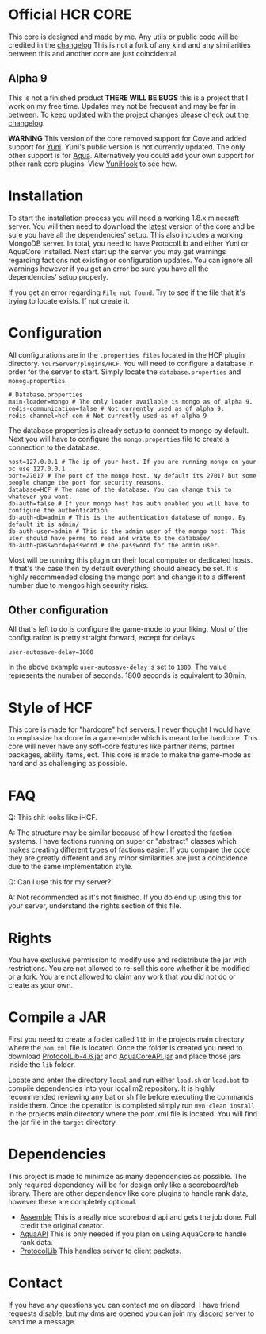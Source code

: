 # Official HCR CORE
This core is designed and made by me. Any utils or public code will be credited in the [changelog](https://github.com/HackusatePvP/hcr-core/blob/main/CHANGELOG.md)
This is not a fork of any kind and any similarities between this and another core are just coincidental.

## Alpha 9
This is not a finished product **THERE WILL BE BUGS** this is a project that I work on my free time. Updates may not be frequent and may be far in between.
To keep updated with the project changes please check out the [changelog](https://github.com/HackusatePvP/hcr-core/blob/main/CHANGELOG.md).

**WARNING**
This version of the core removed support for Cove and added support for [Yuni](https://github.com/HackusatePvP/Yuni). Yuni's public version is not currently updated. The only other support is for [Aqua](https://builtbybit.com/resources/aquacore-core-manager-for-your-server.11118/).
Alternatively you could add your own support for other rank core plugins. View [YuniHook](https://github.com/HackusatePvP/hcr-core/tree/main/src/main/java/dev/hcr/hcf/hooks/YuniHook.java) to see how.

# Installation
To start the installation process you will need a working 1.8.x minecraft server. You will then need to download the [latest](https://github.com/HackusatePvP/hcr-core/releases/tag/alpha) version of the core and be sure you have all the dependencies' setup.
This also includes a working MongoDB server. In total, you need to have ProtocolLib and either Yuni or AquaCore installed. Next start up the server you may get warnings regarding factions not existing or configuration updates. You can ignore all warnings however if you get an error be sure
you have all the dependencies' setup properly.

If you get an error regarding `File not found`. Try to see if the file that it's trying to locate exists. If not create it.

# Configuration
All configurations are in the `.properties files` located in the HCF plugin directory. `YourServer/plugins/HCF`. 
You will need to configure a database in order for the server to start. Simply locate the `database.properties` and `monog.properties`.
```properties
# Database.properties
main-loader=mongo # The only loader available is mongo as of alpha 9.
redis-communication=false # Not currently used as of alpha 9.
redis-channel=hcf-com # Not currently used as of alpha 9
```
The database properties is already setup to connect to mongo by default. Next you will have to configure the `mongo.properties` file to create a connection to the database.
```properties
host=127.0.0.1 # The ip of your host. If you are running mongo on your pc use 127.0.0.1
port=27017 # The port of the mongo host. Ny default its 27017 but some people change the port for security reasons.
database=HCF # The name of the database. You can change this to whatever you want.
db-auth=false # If your mongo host has auth enabled you will have to configure the authentication.
db-auth-db=admin # This is the authentication database of mongo. By default it is admin/
db-auth-user=admin # This is the admin user of the mongo host. This user should have perms to read and write to the database/
db-auth-password=password # The password for the admin user.
```
Most will be running this plugin on their local computer or dedicated hosts. If that's the case then by default everything should already be set. It is highly recommended closing the mongo port and change it to a different number due to mongos high security risks.

## Other configuration
All that's left to do is configure the game-mode to your liking. Most of the configuration is pretty straight forward, except for delays.
```properties
user-autosave-delay=1800
```
In the above example `user-autosave-delay` is set to `1800`. The value represents the number of seconds. 1800 seconds is equivalent to 30min.

# Style of HCF
This core is made for "hardcore" hcf servers. I never thought I would have to emphasize hardcore in a game-mode which is meant to be hardcore.
This core will never have any soft-core features like partner items, partner packages, ability items, ect. 
This core is made to make the game-mode as hard and as challenging as possible.

# FAQ
Q: This shit looks like iHCF.

A: The structure may be similar because of how I created the faction systems. I have factions running on super or "abstract" classes which makes creating different types of factions easier.
If you compare the code they are greatly different and any minor similarities are just a coincidence due to the same implementation style.

Q: Can I use this for my server?

A: Not recommended as it's not finished. If you do end up using this for your server, understand the rights section of this file.

# Rights
You have exclusive permission to modify use and redistribute the jar with restrictions. You are not allowed to re-sell this core whether it be modified or a fork. You are not allowed to claim any work that you did not do or create as your own.

# Compile a JAR
First you need to create a folder called `lib` in the projects main directory where the `pom.xml` file is located. Once the folder is created you need to download [ProtocolLib-4.6.jar](https://www.spigotmc.org/resources/protocollib.1997/) and [AquaCoreAPI.jar](https://github.com/FaceSlap02/AquaCoreAPI/tree/master/release) and place those jars inside the `lib` folder.


Locate and enter the directory `local` and run either `load.sh` or `load.bat` to compile dependencies into your local m2 repository. It is highly recommended reviewing any bat or sh file before executing the commands inside them.
Once the operation is completed simply run `mvn clean install` in the projects main directory where the pom.xml file is located. You will find the jar file in the `target` directory.

# Dependencies
This project is made to minimize as many dependencies as possible. The only required dependency will be for design only like a scoreboard/tab library.
There are other dependency like core plugins to handle rank data, however these are completely optional.
- [Assemble](https://github.com/ThatKawaiiSam/Assemble) This is a really nice scoreboard api and gets the job done. Full credit the original creator.
- [AquaAPI](https://github.com/FaceSlap02/AquaCoreAPI) This is only needed if you plan on using AquaCore to handle rank data.
- [ProtocolLib](https://www.spigotmc.org/resources/protocollib.1997/) This handles server to client packets.

# Contact
If you have any questions you can contact me on discord. I have friend requests disable, but my dms are opened you can join my [discord](https://discord.gg/damKnGaqjK) server to send me a message.